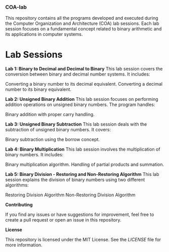 ### COA-lab

This repository contains all the programs developed and executed during the Computer Organization and Architecture (COA) lab sessions. Each lab session focuses on a fundamental concept related to binary arithmetic and its applications in computer systems.

# Lab Sessions
**Lab 1: Binary to Decimal and Decimal to Binary**
This lab session covers the conversion between binary and decimal number systems. It includes:

Converting a binary number to its decimal equivalent.
Converting a decimal number to its binary equivalent.


**Lab 2: Unsigned Binary Addition**
This lab session focuses on performing addition operations on unsigned binary numbers. The program handles:

Binary addition with proper carry handling.


**Lab 3: Unsigned Binary Subtraction**
This lab session deals with the subtraction of unsigned binary numbers. It covers:

Binary subtraction using the borrow concept.


**Lab 4: Binary Multiplication**
This lab session involves the multiplication of binary numbers. It includes:

Binary multiplication algorithm.
Handling of partial products and summation.


**Lab 5: Binary Division - Restoring and Non-Restoring Algorithm**
This lab session explains the division of binary numbers using two different algorithms:

Restoring Division Algorithm
Non-Restoring Division Algorithm

<!--
Getting Started
Prerequisites
A C++ compiler (e.g., GCC)
Basic understanding of binary arithmetic
Running the Programs
Clone the repository:
bash
Copy code
git clone https://github.com/yourusername/COA-lab.git
Navigate to the desired lab directory:
bash
Copy code
cd COA-lab/lab1
Compile the program:
Copy code
g++ -o lab1 lab1.cpp
Run the executable:
bash
Copy code
./lab1 -->
**Contributing**

If you find any issues or have suggestions for improvement, feel free to create a pull request or open an issue in this repository.

**License**

This repository is licensed under the MIT License. See the _LICENSE_ file for more information.

